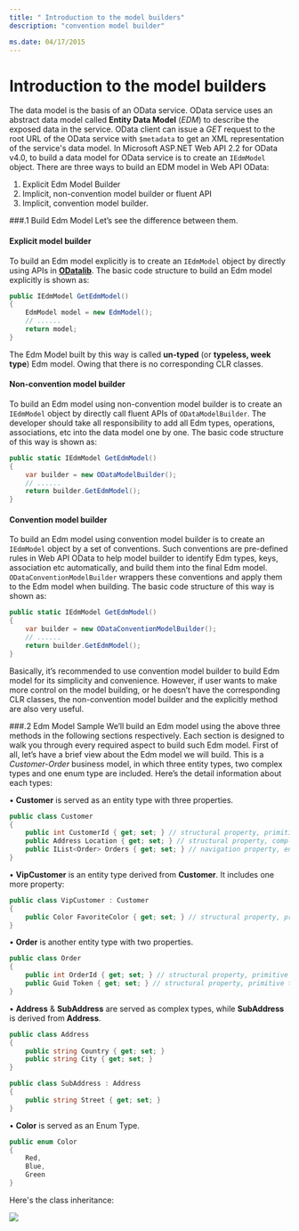 ```yaml
---
title: " Introduction to the model builders"
description: "convention model builder"

ms.date: 04/17/2015
---
```

# Introduction to the model builders

The data model is the basis of an OData service. OData service uses an abstract data model called **Entity Data Model** (*EDM*) to describe the exposed data in the service. OData client can issue a *GET* request to the root URL of the OData service with `$metadata` to get an XML representation of the service's data model. 
In Microsoft ASP.NET Web API 2.2 for OData v4.0, to build a data model for OData service is to create an `IEdmModel` object. There are three ways to build an EDM model in Web API OData:

1. Explicit Edm Model Builder
2. Implicit, non-convention model builder or fluent API
3. Implicit, convention model builder.

###.1 Build Edm Model
Let’s see the difference between them.

#### Explicit model builder
To build an Edm model explicitly is to create an `IEdmModel` object by directly using APIs in **[ODatalib](https://www.nuget.org/packages/Microsoft.OData.Core/)**. The basic code structure to build an Edm model explicitly is shown as:
```C#
public IEdmModel GetEdmModel()
{
    EdmModel model = new EdmModel();
    // ......
    return model;
}
```
The Edm Model built by this way is called **un-typed** (or **typeless, week type**) Edm model. Owing that there is no corresponding CLR classes.

#### Non-convention model builder
To build an Edm model using non-convention model builder is to create an `IEdmModel` object by directly call fluent APIs of `ODataModelBuilder`. The developer should take all responsibility to add all Edm types, operations, associations, etc into the data model one by one. The basic code structure of this way is shown as:
```C#
public static IEdmModel GetEdmModel()
{
    var builder = new ODataModelBuilder();
    // ......
    return builder.GetEdmModel();
}
```

#### Convention model builder
To build an Edm model using convention model builder is to create an `IEdmModel` object by a set of conventions. Such conventions are pre-defined rules in Web API OData to help model builder to identify Edm types, keys, association etc automatically, and build them into the final Edm model. `ODataConventionModelBuilder` wrappers these conventions and apply them to the Edm model when building. The basic code structure of this way is shown as:
```C#
public static IEdmModel GetEdmModel()
{
    var builder = new ODataConventionModelBuilder();
    // ......
    return builder.GetEdmModel();
}
```

Basically, it’s recommended to use convention model builder to build Edm model for its simplicity and convenience. However, if user wants to make more control on the model building, or he doesn’t have the corresponding CLR classes, the non-convention model builder and the explicitly method are also very useful.

###.2 Edm Model Sample 
We’ll build an Edm model using the above three methods in the following sections respectively. Each section is designed to walk you through every required aspect to build such Edm model. First of all, let’s have a brief view about the Edm model we will build.
This is a *Customer-Order* business model, in which three entity types, two complex types and one enum type are included. Here’s the detail information about each types:

• **Customer** is served as an entity type with three properties. 
```C#
public class Customer
{
    public int CustomerId { get; set; } // structural property, primitive type, key
    public Address Location { get; set; } // structural property, complex type
    public IList<Order> Orders { get; set; } // navigation property, entity type
}
```

• **VipCustomer** is an entity type derived from **Customer**. It includes one more property:
```C#
public class VipCustomer : Customer
{
    public Color FavoriteColor { get; set; } // structural property, primitive type
}
```

• **Order** is another entity type with two properties.
```C#
public class Order
{
    public int OrderId { get; set; } // structural property, primitive type, key
    public Guid Token { get; set; } // structural property, primitive type
}
```

• **Address** & **SubAddress** are served as complex types, while **SubAddress** is derived from **Address**.
```C#
public class Address
{
    public string Country { get; set; }
    public string City { get; set; }
}

public class SubAddress : Address
{
    public string Street { get; set; }
}
```

• **Color** is served as an Enum Type.

```C#
public enum Color
{
    Red,
    Blue,
    Green
}
```

Here's the class inheritance:

![](../odata/assets/02-01-customer-order.png)
